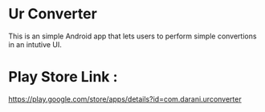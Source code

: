 # Ur Converter
This is an simple Android app that lets users to perform simple convertions in an intutive UI.

# Play Store Link :
https://play.google.com/store/apps/details?id=com.darani.urconverter
